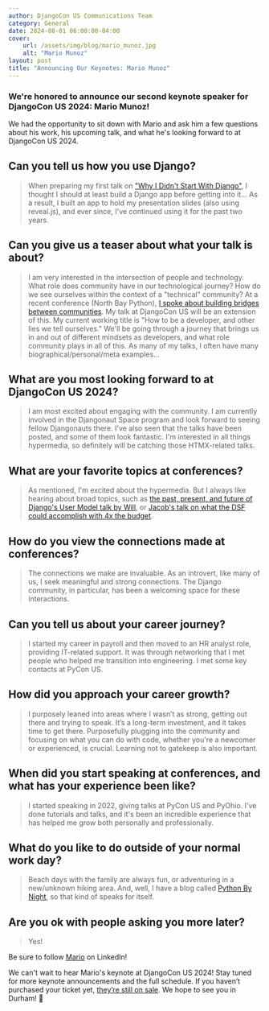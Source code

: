 ```yaml
---
author: DjangoCon US Communications Team
category: General
date: 2024-08-01 06:00:00-04:00
cover:
    url: /assets/img/blog/mario_munoz.jpg
    alt: "Mario Munoz"
layout: post
title: "Announcing Our Keynotes: Mario Munoz"
---
```


### We're honored to announce our second keynote speaker for DjangoCon US 2024: Mario Munoz!

We had the opportunity to sit down with Mario and ask him a few questions about his work, his upcoming talk, and what he's looking forward to at DjangoCon US 2024.

## Can you tell us how you use Django?

>When preparing my first talk on ["Why I Didn't Start With Django"](https://2022.djangocon.us/talks/why-i-didn-t-start-with-django/), I thought I should at least build a Django app before getting into it... As a result, I built an app to hold my presentation slides (also using reveal.js), and ever since, I've continued using it for the past two years.

## Can you give us a teaser about what your talk is about?

>I am very interested in the intersection of people and technology. What role does community have in our technological journey? How do we see ourselves within the context of a "technical" community?  At a recent conference (North Bay Python), [I spoke about building bridges between communities](https://pretalx.northbaypython.org/nbpy-2024/talk/X7ZZPP/). My talk at DjangoCon US will be an extension of this. My current working title is "How to be a developer, and other lies we tell ourselves." We'll be going through a journey that brings us in and out of different mindsets as developers, and what role community plays in all of this. As many of my talks, I often have many biographical/personal/meta examples...

## What are you most looking forward to at DjangoCon US 2024?

>I am most excited about engaging with the community. I am currently involved in the Djangonaut Space program and look forward to seeing fellow Djangonauts there. I've also seen that the talks have been posted, and some of them look fantastic. I'm interested in all things hypermedia, so definitely will be catching those HTMX-related talks.

## What are your favorite topics at conferences?

>As mentioned, I'm excited about the hypermedia. But I always like hearing about broad topics, such as [the past, present, and future of Django's User Model talk by Will](/talks/django-user-model-past-present-and-future/), or [Jacob's talk on what the DSF could accomplish with 4x the budget](/talks/django-user-model-past-present-and-future/).

## How do you view the connections made at conferences?

> The connections we make are invaluable. As an introvert, like many of us, I seek meaningful and strong connections. The Django community, in particular, has been a welcoming space for these interactions.

## Can you tell us about your career journey?

> I started my career in payroll and then moved to an HR analyst role, providing IT-related support. It was through networking that I met people who helped me transition into engineering. I met some key contacts at PyCon US.

## How did you approach your career growth?

> I purposely leaned into areas where I wasn’t as strong, getting out there and trying to speak. It’s a long-term investment, and it takes time to get there. Purposefully plugging into the community and focusing on what you can do with code, whether you're a newcomer or experienced, is crucial. Learning not to gatekeep is also important.

## When did you start speaking at conferences, and what has your experience been like?

> I started speaking in 2022, giving talks at PyCon US and PyOhio. I've done tutorials and talks, and it's been an incredible experience that has helped me grow both personally and professionally.

## What do you like to do outside of your normal work day?

>Beach days with the family are always fun, or adventuring in a new/unknown hiking area. And, well, I have a blog called [Python By Night](https://pythonbynight.com/), so that kind of speaks for itself.

## Are you ok with people asking you more later?

>Yes!


Be sure to follow [Mario](https://www.linkedin.com/in/mario-a-munoz/) on LinkedIn!

We can't wait to hear Mario's keynote at DjangoCon US 2024! Stay tuned for more keynote announcements and the full schedule. If you haven’t purchased your ticket yet, [they’re still on sale](https://ti.to/defna/djangocon-us-2024). We hope to see you in Durham! 🐂
